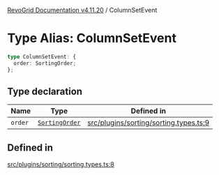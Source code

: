 [RevoGrid Documentation v4.11.20](README.md) / ColumnSetEvent

# Type Alias: ColumnSetEvent

```ts
type ColumnSetEvent: {
  order: SortingOrder;
};
```

## Type declaration

| Name | Type | Defined in |
| ------ | ------ | ------ |
| `order` | [`SortingOrder`](TypeAlias.SortingOrder.md) | [src/plugins/sorting/sorting.types.ts:9](https://github.com/revolist/revogrid/blob/4b7a998aefffde7f50261e3e7336253a89c4c269/src/plugins/sorting/sorting.types.ts#L9) |

## Defined in

[src/plugins/sorting/sorting.types.ts:8](https://github.com/revolist/revogrid/blob/4b7a998aefffde7f50261e3e7336253a89c4c269/src/plugins/sorting/sorting.types.ts#L8)
